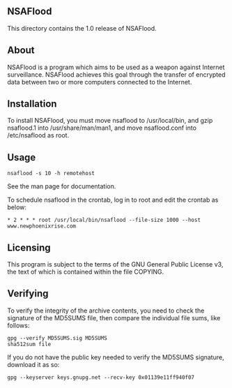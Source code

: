 NSAFlood
--------

This directory contains the 1.0 release of NSAFlood.

About
-----

NSAFlood is a program which aims to be used as a weapon against Internet 
surveillance. NSAFlood achieves this goal through the transfer of encrypted data
 between two or more computers connected to the Internet.

Installation
------------

To install NSAFlood, you must move nsaflood to /usr/local/bin, and gzip 
nsaflood.1 into /usr/share/man/man1, and move nsaflood.conf into /etc/nsaflood 
as root.

Usage
-----

	nsaflood -s 10 -h remotehost

See the man page for documentation.

To schedule nsaflood in the crontab, log in to root and edit the crontab as 
below:

	* 2 * * * root /usr/local/bin/nsaflood --file-size 1000 --host www.newphoenixrise.com

Licensing
---------

This program is subject to the terms of the GNU General Public License v3, the 
text of which is contained within the file COPYING.

Verifying
---------

To verify the integrity of the archive contents, you need to check the signature
 of the MD5SUMS file, then compare the individual file sums, like follows:

	gpg --verify MD5SUMS.sig MD5SUMS
	sha512sum file

If you do not have the public key needed to verify the MD5SUMS signature, 
download it as so:

	gpg --keyserver keys.gnupg.net --recv-key 0x01139e11ff940f07
